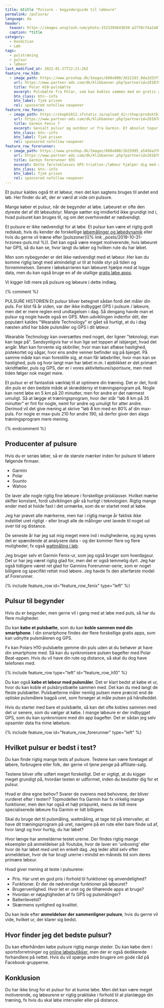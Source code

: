 ```yaml
---
title: &title "Pulsure - begynderguide til løbeure"
permalink: /pulsure/
language: da
header:
  teaser: https://images.unsplash.com/photo-1523394643039-a2770cf4a2a0?ixlib=rb-1.2.1&ixid=MnwxMjA3fDB8MHxwaG90by1wYWdlfHx8fGVufDB8fHx8&auto=format&fit=crop&h=300&w=400&q=10
  caption: *title
category:
  - Kondition
  - Løb
tags:
  - pulstræning
  - pulsur
  - løbeur
last_modified_at: 2022-01-27T22:21:26Z
feature_row_h10:
  - image_path: https://www.proshop.dk/Images/600x800/2622183_0da2d33f3164.jpg
    url: https://www.partner-ads.com/dk/klikbanner.php?partnerid=28187&bannerid=67757&htmlurl=https://www.proshop.dk/Smartwatch-Tilbehoer/Polar-H10-Heart-Rate-Sensor-M-XXL/2622183
    title: Polar H10-pulsbælte
    excerpt: Pulsbælte fra Polar, som kan kobles sammen med en gratis app, Polar Beat, på telefonen.
    btn_class: btn--info
    btn_label: Tjek prisen
    rel: sponsored nofollow noopener
feature_row_fenix:
  - image_path: https://shop61012.sfstatic.io/upload_dir/shop/produktbilleder/ure/garmin/Garmin_Fenix_7s_Sapphire_Solar_Multisports_GPS_Ur_08.jpg.png
    url: https://www.partner-ads.com/dk/klikbanner.php?partnerid=28187&bannerid=53458&htmlurl=https://www.grejfreak.dk/shop/234-outdoorure/62977-garmin-fenix-7s-sapphire-solar-multisports-gps-ur/?variantId=66000
    title: Garmin Fenix 7
    excerpt: Genialt pulsur og outdoor ur fra Garmin. Et absolut topur, som har mange alsidige anvendelsesmuligheder.
    btn_class: btn--info
    btn_label: Tjek prisen
    rel: sponsored nofollow noopener
feature_row_forerunner:
  - image_path: https://www.proshop.dk/Images/600x800/2625995_a5456a3f0850.jpg
    url: https://www.partner-ads.com/dk/klikbanner.php?partnerid=28187&bannerid=67757&htmlurl=https://www.proshop.dk/Smartwatch-Sportsur-Aktivitetstracker/Garmin-Forerunner-935-Black-Grey-Tri-Bundle/2625995
    title: Garmin Forerunner 935
    excerpt: Dette førsteklasses GPS-triatlon-/løbeur hjælper dig med at finjustere din træning og restitution, så du kan blive en bedre atlet. Uret viser omfattende data som løbedynamik, håndledsbaseret pulsmåling, træningsstatus, FTP og VO2 max.
    btn_class: btn--info
    btn_label: Tjek prisen
    rel: sponsored nofollow noopener
---
```


Et pulsur kaldes også tit et løbeur, men det kan sagtens bruges til andet end løb. Her finder du alt, der er værd at vide om pulsure.

Mange køber et pulsur, når de begynder at løbe. Løbeuret er ofte den dyreste del af dit løbeudstyr. Mange sætter sig imidlertid ikke grundigt ind i, hvad pulsuret kan bruges til, og om det overhovedet er nødvendigt.

Et pulsure er ikke nødvendigt for at løbe. Et pulsur kan være et rigtig godt redskab, hvis du kender de forskellige [løbemålinger og løbedynamik](/loebedynamik-loebemaalinger/) eller hvis du gerne vil træne efter [pulszoner]({% link _posts/2019-10-31-hrzones-puls.md %}). Det kan også være meget motiverende, hvis løbeuret har GPS, så du kan se, hvor langt du løber og hvilken rute du har løbet.

Men som nybegynder er det ikke nødvendigt med et løbeur. Her kan du komme rigtig langt med almindeligt ur til at holde styr på tiden og fornemmelsen. Senere i løbekarrieren kan løbeuret hjælpe med at logge data, men du kan også bruge en af de utallige [gratis løbe apps](/loebe-apps/).

Vi kigger lidt mere på pulsure og løbeure i dette indlæg.

{% comment %}

PULSURE HISTORIEN
Et pulsur bliver betegnet sådan fordi det måler din puls. For blot få år siden, var der ikke indbygget GPS i pulsure / løbeure, men det er mere reglen end undtagelsen i dag. Så dengang havde man et pulsur og nogle havde også en GPS. Men udviklingen indenfor dét, der populært kaldes "Wearable Technology" er gået så hurtigt, at du i dag næsten altid har både pulsmåler og GPS i dit løbeur.

Wearable Technology kan oversættes med noget, der ligner "teknologi, man kan tage på". Sandsynligvis har vi kun lige set toppen af isbjerget, hvad det angår. Man kan forvente sig skibriller, hvor man kan aflæse hastighed, pistekortet og sågar, hvor ens andre venner befinder sig på bjerget. På samme måde kan man forestille sig, at man får løbebriller, hvor man kan se hastighed, puls og hvor langt man har løbet m.m. I øjeblikket er det primært skridttæller, puls og GPS, der er i vores aktivitetsure/sportsure, men med tiden følger nok meget mere.

Et pulsur er et fantastisk værktøj til at optimere din træning. Det er det, fordi din puls er den bedste måde at skræddersy et træningsprogram på. Nogle kan nemt løbe en 5 km på 20 minutter, men for andre er det nærmest umuligt. Så at lægge et træningsprogram, hvor der står "løb 8 km på 35 minutter" er fint for nogle, nemt for andre og umuligt for atter andre. Derimod vil det give mening at skrive "løb 8 km med en 80% af din max-puls. For nogle er max-puls 210 for andre 190, så derfor giver den slags træningsprogram mere mening.

{% endcomment %}

## Producenter af pulsure

Hvis du er seriøs løber, så er de største mærker inden for pulsure til løbere følgende firmaer.

- Garmin
- Polar
- Suunto
- Wahoo

De laver alle nogle rigtig fine løbeure i forskellige prisklasser. Hvilket mærke skifter konstant, fordi udviklingen går så hurtigt i teknologien. Rigtig mange ender med at holde fast i det urmærke, som de er startet med at købe.

Jeg har prøvet alle mærkerne, men har i rigtig mange år faktisk ikke indstillet uret rigtigt - eller brugt alle de målinger uret lavede til noget ud over tid og distance.

De seneste år har jeg sat mig meget mere ind i mulighederne, og jeg synes det er spændende at analysere data - og der kommer flere og flere muligheder, fx også [wattmåling i løb](/loeb-watt/).

Jeg bruger selv et Garmin Fenix-ur, som jeg også bruger som hverdagsur. Det ur har jeg været rigtig glad for, men det er også temmelig dyrt. Jeg har også tidligere været ret glad for Garmins Forerunner-serie, som er noget billigere og specifikt rettet mod løbere. Jeg havde fx den allerførste model af Forerunner.

{% include feature_row id="feature_row_fenix" type="left" %}

## Pulsur til begynder

Hvis du er begynder, men gerne vil i gang med at løbe med puls, så har du flere muligheder.

Du kan **købe et pulsbælte**, som du kan **koble sammen med din smartphone**. I din smartphone findes der flere forskellige gratis apps, som kan udnytte pulsmåleren og GPS.

Fx kan Polars H10-pulsbælte gemme din puls uden at du behøver at have din smartphone med. Så kan du synkronisere pulsen bagefter med Polar Beat-appen. Hvis du vil have din rute og distance, så skal du dog have telefonen med.

{% include feature_row type="left" id="feature_row_h10" %}

Du kan også **købe et løbeur med pulsmåler**. Det er klart bedst at købe et ur, hvor du kan koble et pulsbrystbælte sammen med. Det kan du med langt de fleste pulsbælter. Pulsbælterne måler nemlig pulsen mere præcist end de optiske pulsmålere bagpå uret, som forsøger at måle pulsen på håndleddet.

Hvis du starter med bare et pulsbælte, så kan det ofte kobles sammen med det ur senere, som du vælger at købe. I mange løbeure er der indbygget GPS, som du kan synkronisere med din app bagefter. Det er sådan jeg selv opsamler data fra mine løbeture.

{% include feature_row id="feature_row_forerunner" type="left" %}

## Hvilket pulsur er bedst i test?

Du kan finde rigtig mange tests af pulsure. Testene kan være foretaget af løbere, forbrugere eller folk, der gerne vil tjene penge på affiliate-salg.

Testene bliver ofte udført meget forskelligt. Det er vigtigt, at du kigger meget grundigt på, hvordan testen er udformet, inden du beslutter dig for et pulsur.

Hvad er dine egne behov? Svarer de overens med behovene, der bliver vurderet efter i testen? Topmodellen fra Garmin har fx virkelig mange funktioner, men den har også et højt prispunkt, mens de lidt mere specialiserede løbeure fra Garmin er lidt billigere.

Skal du bruge det til pulsmåling, wattmåling, at tage tid på intervaller, at have dit træningsprogram på uret, navigere på en rute eller bare finde ud af, hvor langt og hvor hurtig, du har løbet?

Hvor længe har anmelderne testet urerne. Der findes rigtig mange eksempler på anmeldelser på Youtube, hvor de laver en 'unboxing' eller hvor de har løbet med uret en enkelt dag. Jeg leder altid selv efter anmeldelser, hvor de har brugt urerne i mindst en måneds tid som deres primære løbeur.

Hvad giver mening at teste i pulsurene:

- Pris. Har uret en god pris i forhold til funktioner og anvendelighed?
- Funktioner. Er der de nødvendige funktioner på løbeuret?
- Brugervenlighed. Hvor let er uret og de tilhørende apps at bruge?
- Hvordan er nøjagtigheden af fx GPS og pulsmålinger?
- Batterilevetid?
- Skærmens synlighed og kvalitet.

Du kan lede efter **anmeldelser der sammenligner pulsure**, hvis du gerne vil vide, hvilket ur, der klarer sig bedst.

## Hvor finder jeg det bedste pulsur?

Du kan efterhånden købe pulsure rigtig mange steder. Du kan købe dem i sportsforretninger og [online løbebutikker](/loebebutikker-online/), men der er også dedikerede forhandlere på nettet. Hvis du vil spørge andre brugere om gode råd på Facebook-grupperne.

## Konklusion

Du har ikke brug for et pulsur for at kunne løbe. Men det kan være meget motiverende, og løbeurene er rigtig praktiske i forhold til at planlægge din træning, fx hvis du skal løbe intervaller eller på distance.
